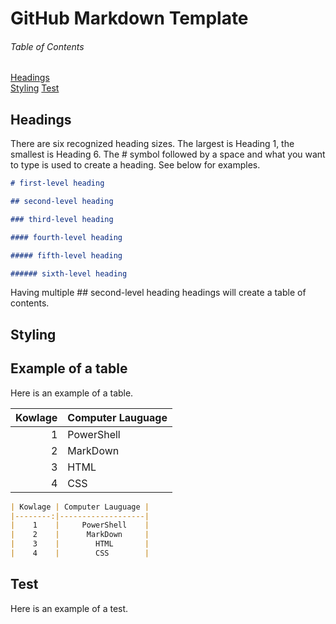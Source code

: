 # GitHub Markdown Template

###### Table of Contents  
[Headings](#headings)  
[Styling](#Styling)
[Test](#test)



## Headings

There are six recognized heading sizes. The largest is Heading 1, the smallest is Heading 6. The # symbol followed by a space and what you want to type is used to create a heading. See below for examples.

```markdown
# first-level heading

## second-level heading

### third-level heading

#### fourth-level heading

##### fifth-level heading

###### sixth-level heading
```

Having multiple ## second-level heading headings will create a table of contents.



## Styling


## Example of a table

Here is an example of a table.


| Kowlage | Computer Lauguage |
|--------:|-------------------|
|    1    |     PowerShell    |
|    2    |      MarkDown     |
|    3    |        HTML       |
|    4    |        CSS        |

```markdown
| Kowlage | Computer Lauguage |
|--------:|-------------------|
|    1    |     PowerShell    |
|    2    |      MarkDown     |
|    3    |        HTML       |
|    4    |        CSS        |
```






## Test

Here is an example of a test.